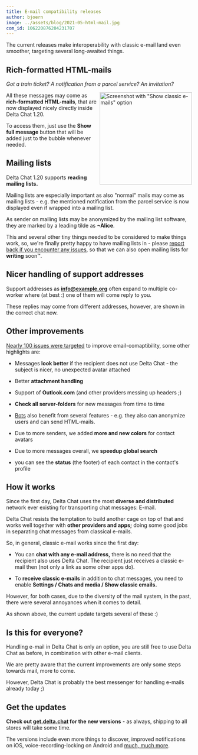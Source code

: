 ```yaml
---
title: E-mail compatibility releases
author: bjoern
image: ../assets/blog/2021-05-html-mail.jpg
com_id: 106220876204231707
---
```


The current releases make
interoperability with classic e-mail land even smoother,
targeting several long-awaited things.


## Rich-formatted HTML-mails

_Got a train ticket?_
_A notification from a parcel service?_
_An invitation?_

<img src="../assets/blog/2021-05-html-mail.jpg" width="250" style="float: right; clear:both; margin-left:.1em; margin-bottom:.2em;" alt="Screenshot with &quot;Show classic e-mails&quot; option" />

All these messages may come as **rich-formatted HTML-mails**,
that are now displayed nicely directly inside Delta Chat 1.20.

To access them,
just use the **Show full message** button
that will be added just to the bubble whenever needed.


## Mailing lists

Delta Chat 1.20 supports **reading mailing lists.**

Mailing lists are especially important as
also "normal" mails may come as mailing lists -
e.g. the mentioned notification from the parcel service
is now displayed even if wrapped into a mailing list.

As sender on mailing lists may be anonymized by the mailing list software,
they are marked by a leading tilde as **~Alice**.

This and several other tiny things needed to be considered to make things work,
so, we're finally pretty happy to have mailing lists in -
please [report back if you encounter any issues](https://delta.chat/en/contribute#translations-and-bug-reports),
so that we can also open mailing lists for **writing** soon™.


## Nicer handling of support addresses

Support addresses as **info@example.org** often expand to multiple co-worker
where (at best :) one of them will come reply to you.

These replies may come from different addresses,
however, are shown in the correct chat now.


## Other improvements

[Nearly 100 issues were targeted](https://github.com/orgs/deltachat/projects/31#column-11613951)
to improve email-comaptibility,
some other highlights are:

- Messages **look better** if the recipient does not use Delta Chat -
  the subject is nicer, no unexpected avatar attached

- Better **attachment handling**

- Support of **Outlook.com** (and other providers messing up headers ;)

- **Check all server-folders** for new messages from time to time

- [Bots](https://delta.chat/en/2020-03-26-shining-some-light-on-bots) also benefit from several features -
  e.g. they also can anonymize users and can send HTML-mails.

- Due to more senders, we added **more and new colors** for contact avatars

- Due to more messages overall, we **speedup global search**

- you can see the **status** (the footer) of each contact
  in the contact's profile


## How it works

Since the first day,
Delta Chat uses the most **diverse and distributed** network ever existing
for transporting chat messages: E-mail.

Delta Chat resists the temptation to build another cage on top of that
and works well together with **other providers and apps;**
doing some good jobs in
separating chat messages from classical e-mails.

So, in general, classic e-mail works since the first day:

- You can **chat with any e-mail address,**
  there is no need that the recipient also uses Delta Chat.
  The recipient just receives a classic e-mail then
  (not only a link as some other apps do).

- To **receive classic e-mails** in addition to chat messages,
  you need to enable **Settings / Chats and media / Show classic emails.**

However, for both cases,
due to the diversity of the mail system,
in the past, there were several annoyances when it comes to detail.

As shown above, the current update targets several of these :)


## Is this for everyone?

Handling e-mail in Delta Chat is only an option,
you are still free to use Delta Chat as before,
in combination with other e-mail clients.

We are pretty aware that the current improvements
are only some steps towards mail, more to come.

However, Delta Chat is probably the best messenger
for handling e-mails already today ;)


## Get the updates

**Check out [get.delta.chat](https://get.delta.chat) for the new versions** -
as always, shipping to all stores will take some time.

The versions include even more things to discover,
improved notifications on iOS, voice-recording-locking on Android
and [much, much more](https://delta.chat/en/download#changelogs).
